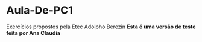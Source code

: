 # Aula-De-PC1
Exercícios propostos pela Etec Adolpho Berezin 
**Esta é uma versão de teste feita por Ana Claudia**